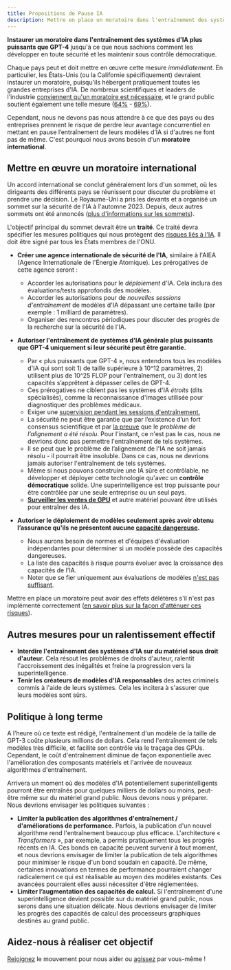 ```yaml
---
title: Propositions de Pause IA
description: Mettre en place un moratoire dans l'entraînement des systèmes d'IA plus puissants que GPT-4, interdire l'entraînement des systèmes d'IA sur du matériel sous droit d'auteur, tenir les créateurs de modèles d'IA responsables.
---
```


**Instaurer un moratoire dans l'entraînement des systèmes d'IA plus puissants que GPT-4** jusqu'à ce que nous sachions comment les développer en toute sécurité et les maintenir sous contrôle démocratique.

Chaque pays peut et doit mettre en œuvre cette mesure _immédiatement_. En particulier, les États-Unis (ou la Californie spécifiquement) devraient instaurer un moratoire, puisqu'ils hébergent pratiquement toutes les grandes entreprises d'IA. De nombreux scientifiques et leaders de l'industrie [conviennent qu'un moratoire est nécessaire](https://futureoflife.org/open-letter/pause-giant-ai-experiments/), et le grand public soutient également une telle mesure ([64%](https://www.campaignforaisafety.org/usa-ai-x-risk-perception-tracker/) - [69%](https://today.yougov.com/topics/technology/survey-results/daily/2023/04/03/ad825/2)).

Cependant, nous ne devons pas nous attendre à ce que des pays ou des entreprises prennent le risque de perdre leur avantage concurrentiel en mettant en pause l’entraînement de leurs modèles d’IA si d'autres ne font pas de même. C'est pourquoi nous avons besoin d'un **moratoire** **international**.

## Mettre en œuvre un moratoire international

Un accord international se conclut généralement lors d'un sommet, où les dirigeants des différents pays se réunissent pour discuter du problème et prendre une décision. Le Royaume-Uni a pris les devants et a organisé un sommet sur la sécurité de l'IA à l'automne 2023. Depuis, deux autres sommets ont été annoncés ([plus d'informations sur les sommets](https://pauseai.info/summit)).

L'objectif principal du sommet devrait être un **traité**. Ce traité devra spécifier les mesures politiques qui nous protègent des [risques liés à l'IA](/dangers). Il doit être signé par tous les États membres de l'ONU.

- **Créer une agence internationale de sécurité de l'IA**, similaire à l'AIEA (Agence Internationale de l'Énergie Atomique). Les prérogatives de cette agence seront :
  - Accorder les autorisations pour le _déploiement_ d'IA. Cela inclura des évaluations/tests approfondis des modèles.
  - Accorder les autorisations pour de _nouvelles sessions d'entraînement_ de modèles d'IA dépassant une certaine taille (par exemple : 1 milliard de paramètres).
  - Organiser des rencontres périodiques pour discuter des progrès de la recherche sur la sécurité de l'IA.

- **Autoriser l'entraînement de systèmes d'IA générale plus puissants que GPT-4 uniquement si leur sécurité peut être garantie.**
  - Par « plus puissants que GPT-4 », nous entendons tous les modèles d'IA qui sont soit 1) de taille supérieure à 10^12 paramètres, 2) utilisent plus de 10^25 FLOP pour l'entraînement, ou 3) dont les capacités s’apprêtent à dépasser celles de GPT-4.
  - Ces prérogatives ne ciblent pas les systèmes d'IA _étroits_ (dits spécialisés), comme la reconnaissance d'images utilisée pour diagnostiquer des problèmes médicaux.
  - Exiger une [supervision pendant les sessions d'entraînement.](https://www.alignmentforum.org/posts/Zfk6faYvcf5Ht7xDx/compute-thresholds-proposed-rules-to-mitigate-risk-of-a-lab)
  - La sécurité ne peut être garantie que par l’existence d’un fort consensus scientifique et par [la preuve](https://arxiv.org/abs/2309.01933) que le _problème de l’alignement a été résolu_. Pour l'instant, ce n'est pas le cas, nous ne devrions donc pas permettre l'entraînement de tels systèmes.
  - Il se peut que le problème de l’alignement de l'IA ne soit jamais résolu - il pourrait être insoluble. Dans ce cas, nous ne devrions jamais autoriser l'entraînement de tels systèmes.
  - Même si nous pouvons construire une IA sûre et contrôlable, ne développer et déployer cette technologie qu'avec un **contrôle démocratique** solide. Une superintelligence est trop puissante pour être contrôlée par une seule entreprise ou un seul pays.
  - **[Surveiller les ventes de GPU](https://arxiv.org/abs/2303.11341)** et autre matériel pouvant être utilisés pour entraîner des IA.

- **Autoriser le déploiement de modèles seulement après avoir obtenu l’assurance qu'ils ne présentent aucune [capacité dangereuse](https://pauseai.info/dangerous-capabilities).**
  - Nous aurons besoin de normes et d'équipes d'évaluation indépendantes pour déterminer si un modèle possède des capacités dangereuses.
  - La liste des capacités à risque pourra évoluer avec la croissance des capacités de l'IA.
  - Noter que se fier uniquement aux évaluations de modèles [n'est pas suffisant](https://pauseai.info/4-levels-of-ai-regulation).

Mettre en place un moratoire peut avoir des effets délétères s'il n'est pas implémenté correctement ([en savoir plus sur la façon d'atténuer ces risques](https://pauseai.info/mitigating-pause-failures)).

## **Autres mesures pour un ralentissement effectif**

- **Interdire l'entraînement des systèmes d'IA sur du matériel sous droit d'auteur.** Cela résout les problèmes de droits d'auteur, ralentit l'accroissement des inégalités et freine la progression vers la superintelligence.
- **Tenir les créateurs de modèles d'IA responsables** des actes criminels commis à l'aide de leurs systèmes. Cela les incitera à s'assurer que leurs modèles sont sûrs.

## **Politique à long terme**

A l’heure où ce texte est rédigé, l'entraînement d'un modèle de la taille de GPT-3 coûte plusieurs millions de dollars. Cela rend l'entraînement de tels modèles très difficile, et facilite son contrôle via le traçage des GPUs. Cependant, le coût d'entraînement diminue de façon exponentielle avec l'amélioration des composants matériels et l'arrivée de nouveaux algorithmes d'entraînement.

Arrivera un moment où des modèles d'IA potentiellement superintelligents pourront être entraînés pour quelques milliers de dollars ou moins, peut-être même sur du matériel grand public. Nous devons nous y préparer. Nous devrions envisager les politiques suivantes :

- **Limiter la publication des algorithmes d'entraînement / d'améliorations de performance.** Parfois, la publication d'un nouvel algorithme rend l'entraînement beaucoup plus efficace. L'architecture « _Transformers_ », par exemple, a permis pratiquement tous les progrès récents en IA. Ces bonds en capacité peuvent survenir à tout moment, et nous devrions envisager de limiter la publication de tels algorithmes pour minimiser le risque d'un bond soudain en capacité. De même, certaines innovations en termes de performance pourraient changer radicalement ce qui est réalisable au moyen des modèles existants. Ces avancées pourraient elles aussi nécessiter d'être réglementées.
- **Limiter l’augmentation des capacités de calcul.** Si l'entraînement d'une superintelligence devient possible sur du matériel grand public, nous serons dans une situation délicate. Nous devrions envisager de limiter les progrès des capacités de calcul des processeurs graphiques destinés au grand public.

## **Aidez-nous à réaliser cet objectif**

[Rejoignez](/nous-rejoindre) le mouvement pour nous aider ou [agissez](/agir) par vous-même !
